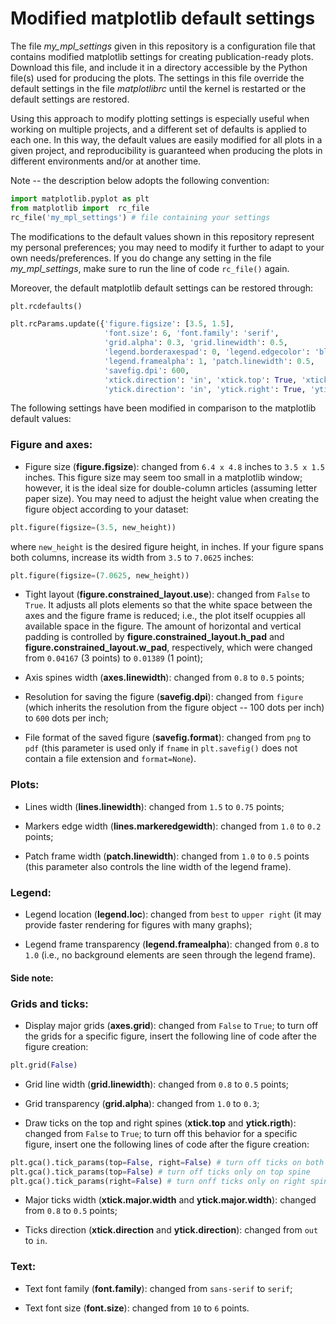 # Modified matplotlib default settings

The file *my_mpl_settings* given in this repository is a configuration file that contains modified matplotlib settings for creating publication-ready plots. Download this file, and include it in a directory accessible by the Python file(s) used for producing the plots. The settings in this file override the default settings in the file *matplotlibrc* until the kernel is restarted or the default settings are restored.

Using this approach to modify plotting settings is especially useful when working on multiple projects, and a different set of defaults is applied to each one. In this way, the default values are easily modified for all plots in a given project, and reproducibility is guaranteed when producing the plots in different environments and/or at another time.

Note -- the description below adopts the following convention:
```python
import matplotlib.pyplot as plt
from matplotlib import  rc_file
rc_file('my_mpl_settings') # file containing your settings
```

The modifications to the default values shown in this repository represent my personal preferences; you may need to modify it further to adapt to your own needs/preferences. If you do change any setting in the file *my_mpl_settings*, make sure to run the line of code ```rc_file()``` again.

Moreover, the default matplotlib default settings can be restored through:
```python
plt.rcdefaults()
```

```python
plt.rcParams.update({'figure.figsize': [3.5, 1.5],
                     'font.size': 6, 'font.family': 'serif',
                     'grid.alpha': 0.3, 'grid.linewidth': 0.5,
                     'legend.borderaxespad': 0, 'legend.edgecolor': 'black', 'legend.fancybox': False,
                     'legend.framealpha': 1, 'patch.linewidth': 0.5,
                     'savefig.dpi': 600,
                     'xtick.direction': 'in', 'xtick.top': True, 'xtick.major.width': 0.5,
                     'ytick.direction': 'in', 'ytick.right': True, 'ytick.major.width': 0.5})
```

The following settings have been modified in comparison to the matplotlib default values:

### Figure and axes:

* Figure size (**figure.figsize**): changed from ```6.4 x 4.8``` inches to ```3.5 x 1.5``` inches. This figure size may seem too small in a matplotlib window; however, it is the ideal size for double-column articles (assuming letter paper size). You may need to adjust the  height value when creating the figure object according to your dataset:
```python 
plt.figure(figsize=(3.5, new_height))
```

where ```new_height``` is the desired figure height, in inches. If your figure spans both columns, increase its width from ```3.5``` to ```7.0625``` inches:
```python 
plt.figure(figsize=(7.0625, new_height))
```

* Tight layout (**figure.constrained_layout.use**): changed from ```False``` to ```True```. It adjusts all plots elements so that the white space between the axes and the figure frame is reduced; i.e., the plot itself ocuppies all available space in the figure. The amount of horizontal and vertical padding is controlled by **figure.constrained_layout.h_pad** and **figure.constrained_layout.w_pad**, respectively, which were changed from ```0.04167``` (3 points) to ```0.01389``` (1 point);

* Axis spines width (**axes.linewidth**): changed from ```0.8``` to ```0.5``` points;

* Resolution for saving the figure (**savefig.dpi**): changed from ```figure``` (which inherits the resolution from the figure object -- 100 dots per inch) to ```600``` dots per inch;

* File format of the saved figure (**savefig.format**): changed from ```png``` to ```pdf``` (this parameter is used only if ```fname``` in ```plt.savefig()``` does not contain a file extension and ```format=None```).

### Plots:

* Lines width (**lines.linewidth**): changed from ```1.5``` to ```0.75``` points;

* Markers edge width (**lines.markeredgewidth**): changed from ```1.0``` to ```0.2``` points;

* Patch frame width (**patch.linewidth**): changed from ```1.0``` to ```0.5``` points (this parameter also controls the line width of the legend frame).

### Legend: 

* Legend location (**legend.loc**): changed from ```best``` to ```upper right``` (it may provide faster rendering for figures with many graphs);

* Legend frame transparency (**legend.framealpha**): changed from ```0.8``` to ```1.0``` (i.e., no background elements are seen through the legend frame).

#### Side note:

### Grids and ticks:

* Display major grids (**axes.grid**): changed from ```False``` to ```True```; to turn off the grids for a specific figure, insert the following line of code after the figure creation:
```python
plt.grid(False)
```

* Grid line width (**grid.linewidth**): changed from ```0.8``` to ```0.5``` points;

* Grid transparency (**grid.alpha**): changed from ```1.0``` to ```0.3```;

* Draw ticks on the top and right spines (**xtick.top** and **ytick.rigth**): changed from ```False``` to ```True```; to turn off this behavior for a specific figure, insert one the following lines of code after the figure creation:
```python
plt.gca().tick_params(top=False, right=False) # turn off ticks on both top and right spines
plt.gca().tick_params(top=False) # turn off ticks only on top spine
plt.gca().tick_params(right=False) # turn onff ticks only on right spine
```

* Major ticks width (**xtick.major.width** and **ytick.major.width**): changed from ```0.8``` to ```0.5``` points;

* Ticks direction (**xtick.direction** and **ytick.direction**): changed from ```out``` to ```in```.

### Text:

* Text font family (**font.family**): changed from ```sans-serif``` to ```serif```;

* Text font size (**font.size**): changed from ```10``` to ```6``` points.

